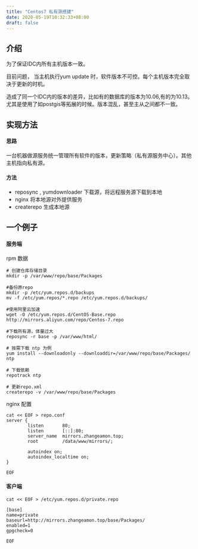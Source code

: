 ```yaml
---
title: "Centos7 私有源搭建"
date: 2020-05-19T10:32:33+08:00
draft: false
---
```


## 介绍

为了保证IDC内所有主机版本一致。

目前问题， 当主机执行yum update 时，软件版本不可控。每个主机版本完全取决于更新的时机。

造成了同一个IDC内的版本的差异，比如有的数据库的版本为10.06,有的为10.13。尤其是使用了如postgis等拓展的时候。版本混乱，甚至主从之间都不一致。

## 实现方法

#### 思路

一台机器做源服务统一管理所有软件的版本，更新策略（私有源服务中心）。其他主机指向私有源。

#### 方法

- reposync , yumdownloader 下载源，将远程服务源下载到本地
- nginx 将本地源对外提供服务
- createrepo 生成本地源

## 一个例子

#### 服务端

rpm 数据
```
# 创建仓库存储目录
mkdir -p /var/www/repo/base/Packages

#备份原repo
mkdir -p /etc/yum.repos.d/backups
mv -f /etc/yum.repos/*.repo /etc/yum.repos.d/backups/

#使用阿里云加速
wget -O /etc/yum.repos.d/CentOS-Base.repo http://mirrors.aliyun.com/repo/Centos-7.repo

#下载所有源，体量过大
reposync -r base -p /var/www/html/

# 按需下载 ntp 为例
yum install --downloadonly --downloaddir=/var/www/repo/base/Packages/ ntp

# 下载依赖
repotrack ntp

# 更新repo.xml
createrepo -v /var/www/repo/base/Packages

```

nginx 配置
```
cat << EOF > repo.conf
server {
        listen       80;
        listen       [::]:80;
        server_name  mirrors.zhangeamon.top;
        root         /data/www/mirrors/;

        autoindex on;
        autoindex_localtime on; 
}

EOF
```
#### 客户端

```
cat << EOF > /etc/yum.repos.d/private.repo

[base]
name=private
baseurl=http://mirrors.zhangeamon.top/base/Packages/
enabled=1
gpgcheck=0 

EOF

```
